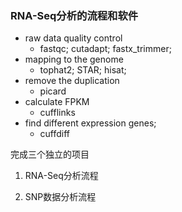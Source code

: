 ### RNA-Seq分析的流程和软件

- raw data quality control
  - fastqc; cutadapt; fastx_trimmer;
- mapping to the genome
  - tophat2; STAR; hisat;
- remove the duplication
  - picard
- calculate FPKM
  - cufflinks
- find different expression genes;
  - cuffdiff





完成三个独立的项目

1. RNA-Seq分析流程

2. SNP数据分析流程



